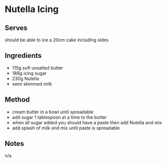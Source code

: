 # Nutella Icing

## Serves
should be able to ice a 20cm cake including sides

## Ingredients
 - 115g soft unsalted butter
 - 188g icing sugar
 - 230g Nutella
 - semi skimmed milk

## Method
 - cream butter in a bowl until spreadable
 - add sugar 1 tablespoon at a time to the butter
 - when all sugar added you should have a paste then add Nutella and mix
 - add splash of milk and mix until paste is spreadable

## Notes
n/a
